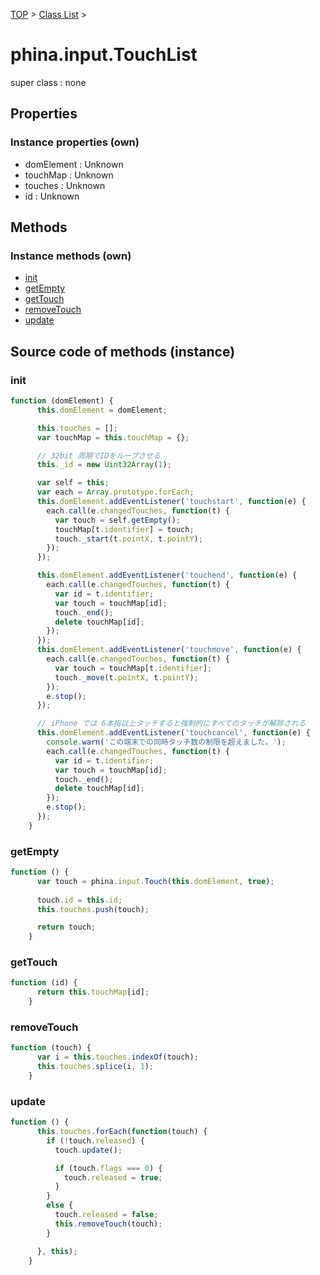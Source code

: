 [TOP](../../README.md) > [Class List](../class-list.md) >

# phina.input.TouchList

super class : none

## Properties


### Instance properties (own)

* domElement : Unknown
* touchMap : Unknown
* touches : Unknown
* id : Unknown


## Methods


### Instance methods (own)

* [init](#instance_init)
* [getEmpty](#instance_getEmpty)
* [getTouch](#instance_getTouch)
* [removeTouch](#instance_removeTouch)
* [update](#instance_update)



## Source code of methods (instance)

### <a name="instance_init"></a>init
```javascript
function (domElement) {
      this.domElement = domElement;

      this.touches = [];
      var touchMap = this.touchMap = {};

      // 32bit 周期でIDをループさせる
      this._id = new Uint32Array(1);

      var self = this;
      var each = Array.prototype.forEach;
      this.domElement.addEventListener('touchstart', function(e) {
        each.call(e.changedTouches, function(t) {
          var touch = self.getEmpty();
          touchMap[t.identifier] = touch;
          touch._start(t.pointX, t.pointY);
        });
      });

      this.domElement.addEventListener('touchend', function(e) {
        each.call(e.changedTouches, function(t) {
          var id = t.identifier;
          var touch = touchMap[id];
          touch._end();
          delete touchMap[id];
        });
      });
      this.domElement.addEventListener('touchmove', function(e) {
        each.call(e.changedTouches, function(t) {
          var touch = touchMap[t.identifier];
          touch._move(t.pointX, t.pointY);
        });
        e.stop();
      });

      // iPhone では 6本指以上タッチすると強制的にすべてのタッチが解除される
      this.domElement.addEventListener('touchcancel', function(e) {
        console.warn('この端末での同時タッチ数の制限を超えました。');
        each.call(e.changedTouches, function(t) {
          var id = t.identifier;
          var touch = touchMap[id];
          touch._end();
          delete touchMap[id];
        });
        e.stop();
      });
    }
```

### <a name="instance_getEmpty"></a>getEmpty
```javascript
function () {
      var touch = phina.input.Touch(this.domElement, true);
    
      touch.id = this.id;
      this.touches.push(touch);

      return touch;
    }
```

### <a name="instance_getTouch"></a>getTouch
```javascript
function (id) {
      return this.touchMap[id];
    }
```

### <a name="instance_removeTouch"></a>removeTouch
```javascript
function (touch) {
      var i = this.touches.indexOf(touch);
      this.touches.splice(i, 1);
    }
```

### <a name="instance_update"></a>update
```javascript
function () {
      this.touches.forEach(function(touch) {
        if (!touch.released) {
          touch.update();

          if (touch.flags === 0) {
            touch.released = true;
          }
        }
        else {
          touch.released = false;
          this.removeTouch(touch);
        }

      }, this);
    }
```


